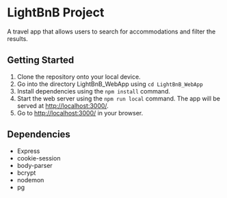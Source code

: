# LightBnB Project

A travel app that allows users to search for accommodations and filter the results.

## Getting Started

1. Clone the repository onto your local device.
2. Go into the directory LightBnB_WebApp using `cd LightBnB_WebApp`
3. Install dependencies using the `npm install` command.
4. Start the web server using the `npm run local` command. The app will be served at <http://localhost:3000/>.
5. Go to <http://localhost:3000/> in your browser.

## Dependencies

- Express
- cookie-session
- body-parser
- bcrypt
- nodemon
- pg

